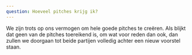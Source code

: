 ```yaml
---
question: Hoeveel pitches krijg ik?
---
```

We zijn trots op ons vermogen om hele goede pitches te creëren. Als blijkt dat geen van de pitches toereikend is, om wat voor reden dan ook, dan zullen we doorgaan tot beide partijen volledig achter een nieuw voorstel staan.
